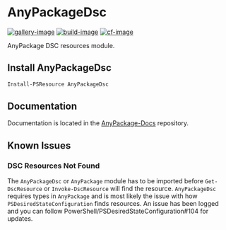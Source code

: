 # AnyPackageDsc

[![gallery-image]][gallery-site]
[![build-image]][build-site]
[![cf-image]][cf-site]

[gallery-image]: https://img.shields.io/powershellgallery/dt/AnyPackageDsc
[build-image]: https://img.shields.io/github/actions/workflow/status/anypackage/dsc/ci.yml
[cf-image]: https://img.shields.io/codefactor/grade/github/anypackage/dsc
[gallery-site]: https://www.powershellgallery.com/packages/AnyPackageDsc
[build-site]: https://github.com/anypackage/dsc/actions/workflows/ci.yml
[cf-site]: https://www.codefactor.io/repository/github/anypackage/dsc

AnyPackage DSC resources module.

## Install AnyPackageDsc

```powershell
Install-PSResource AnyPackageDsc
```

## Documentation

Documentation is located in the
[AnyPackage-Docs](https://github.com/AnyPackage/AnyPackage-Docs) repository.

## Known Issues

### DSC Resources Not Found

The `AnyPackageDsc` or `AnyPackage` module has to be imported before
`Get-DscResource` or `Invoke-DscResource` will find the resource.
`AnyPackageDsc` requires types in `AnyPackage` and is most likely the issue with
how `PSDesiredStateConfiguration` finds resources. An issue has been logged and
you can follow PowerShell/PSDesiredStateConfiguration#104 for updates.
